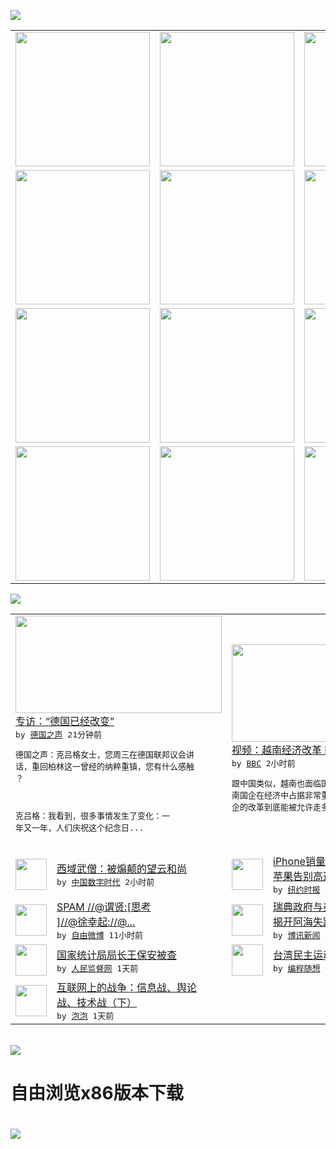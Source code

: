 

<a href="https://github.com/greatfire/z/raw/master/FreeBrowser.apk"><img src="https://raw.githubusercontent.com/greatfire/wiki/master/x/header.png" /></a><table><tr><td width="262" align="center" valign="center"><a href="https://github.com/greatfire/wiki/wiki/nyt" title="纽约时报中文网 国际纵览"><img src="https://raw.githubusercontent.com/greatfire/wiki/master/x/nyt_flag.png" width="215"/></a></td><td width="262" align="center" valign="center"><a href="https://github.com/greatfire/wiki/wiki/dw" title=""><img src="https://raw.githubusercontent.com/greatfire/wiki/master/x/dw_flag.png" width="215"/></a></td><td width="262" align="center" valign="center"><a href="https://github.com/greatfire/wiki/wiki/rmjd" title=""><img src="https://raw.githubusercontent.com/greatfire/wiki/master/x/rmjd_flag.png" width="215"/></a></td></tr><tr><td width="262" align="center" valign="center"><a href="https://github.com/paopaonetizen/website" title="泡泡 - 未经审查的互联网信息"><img src="https://raw.githubusercontent.com/greatfire/wiki/master/x/pp_flag.png" width="215"/></a></td><td width="262" align="center" valign="center"><a href="https://github.com/getlantern/mirror" title="以及自由微博和GreatFire.org官方中文论坛"><img src="https://raw.githubusercontent.com/greatfire/wiki/master/x/lantern_flag.png" width="215"/></a></td><td width="262" align="center" valign="center"><a href="https://github.com/cdtmirrors/m/" title=""><img src="https://raw.githubusercontent.com/greatfire/wiki/master/x/cdt_flag.png" width="215"/></a></td></tr><tr><td width="262" align="center" valign="center"><a href="https://github.com/program-think/blog" title="编程随想的博客"><img src="https://raw.githubusercontent.com/greatfire/wiki/master/x/pt_flag.png" width="215"/></a></td><td width="262" align="center" valign="center"><a href="https://github.com/greatfire/wiki/wiki/bbc" title=""><img src="https://raw.githubusercontent.com/greatfire/wiki/master/x/bbc_flag.png" width="215"/></a></td><td width="262" align="center" valign="center"><a href="https://github.com/freeweibo/s" title="自由微博 - 匿名和不受屏蔽的新浪微博搜索"><img src="https://raw.githubusercontent.com/greatfire/wiki/master/x/fw_flag.png" width="215"/></a></td></tr><tr><td width="262" align="center" valign="center"><a href="https://github.com/greatfire/wiki/wiki/google" title=""><img src="https://raw.githubusercontent.com/greatfire/wiki/master/x/google_flag.png" width="215"/></a></td><td width="262" align="center" valign="center"><a href="https://github.com/bxnews/boxun" title=""><img src="https://raw.githubusercontent.com/greatfire/wiki/master/x/bx_flag.png" width="215"/></a></td><td width="262" align="center" valign="center"><a href="https://github.com/greatfire/wiki/wiki/open-source" title="欢迎访问GreatFire.org开发者项目网站"><img src="https://raw.githubusercontent.com/greatfire/wiki/master/x/open-source_flag.png" width="215"/></a></td></tr></table><img src="https://raw.githubusercontent.com/greatfire/wiki/master/x/newsfeed text.png" /><table cols="4"><tr><td colspan="2" width="380"><a href="http://dw.com/p/1Hknl?maca=chi-GK-text-greatfire-all-chinese-15625-xml-mrss"><img src="http://www.dw.com/image/0,,16073205_302,00.jpg" width="330" height="156"/></a></br><a href="http://dw.com/p/1Hknl?maca=chi-GK-text-greatfire-all-chinese-15625-xml-mrss">专访：“德国已经改变”</a></br><kbd> by <a href="http://dw.de">德国之声</a> 21分钟前 </kbd></br><pre>德国之声：克吕格女士，您周三在德国联邦议会讲<br/>话，重回柏林这一曾经的纳粹重镇，您有什么感触<br/>？克吕格：我看到，很多事情发生了变化：一<br/>年又一年，人们庆祝这个纪念日...</pre></td><td colspan="2" width="380"><a href="http://www.bbc.com/zhongwen/simp/multimedia/2016/01/160127_vid_vietnam_state_firm_challenge"><img src="http://a.files.bbci.co.uk/worldservice/live/assets/images/2016/01/27/160127141728_vietnam_workers_144x81_bbc_nocredit.jpg" width="330" height="156"/></a></br><a href="http://www.bbc.com/zhongwen/simp/multimedia/2016/01/160127_vid_vietnam_state_firm_challenge">视频：越南经济改革 国企所面临的挑战</a></br><kbd> by <a href="http://www.bbc.co.uk/zhongwen/simp">BBC</a> 2小时前 </kbd></br><pre>跟中国类似，越南也面临国企改革和改造问题。越<br/>南国企在经济中占据非常重要的位置，但是越南国<br/>企的改革到底能被允许走多远呢？</pre></td></tr><tr><td><img src="http://chinadigitaltimes.net/chinese/files/2016/01/%E6%9C%9B%E4%BA%91%E5%92%8C%E5%B0%9A.jpg" width="50" height="50"/></td><td width="280"><a href="http://feedproxy.google.com/~r/chinadigitaltimes/yqjh/~3/iN0J-PlUX_8/">西域武僧：被煽颠的望云和尚</a></br><kbd> by <a href="http://chinadigitaltimes.net/chinese/">中国数字时代</a> 2小时前 </kbd></td><td><img src="http://static01.nyt.com/images/2016/01/27/technology/27apple-web/27apple-web-articleLarge.jpg" width="50" height="50"/></td><td width="280"><a href="https://d3qlz4p8smvoli.cloudfront.net/technology/20160127/c27apple/">iPhone销量增速创新低，<br/>苹果告别高速增长时代</a></br><kbd> by <a href="http://m.cn.nytimes.com/">纽约时报</a> 11小时前 </kbd></td></tr><tr><td><img src="https://raw.githubusercontent.com/greatfire/wiki/master/x/fw_logo.png" width="50" height="50"/></td><td width="280"><a href="https://freeweibo.com/weibo/3935877702902718">SPAM //@谓贤:[思考<br/>]//@徐幸起://@...</a></br><kbd> by <a href="https://freeweibo.com/">自由微博</a> 11小时前 </kbd></td><td><img src="http://www.boxun.com/news/images/2016/01/201601270034intl1.jpg" width="50" height="50"/></td><td width="280"><a href="http://www.boxun.com/news/gb/intl/2016/01/201601270034.shtml">瑞典政府与泰国警方联手调查将<br/>揭开阿海失踪之谜请看博...</a></br><kbd> by <a href="http://www.boxun.com">博讯新闻</a> 1天前 </kbd></td></tr><tr><td><img src="http://www.rmjdw.com/uploads/allimg/160126/192A3K52-0.jpg" width="50" height="50"/></td><td width="280"><a href="http://www.rmjdw.com//yongguandangan/20160126/15265.html">国家统计局局长王保安被查 </a></br><kbd> by <a href="http://www.rmjdw.com/">人民监督网</a> 1天前 </kbd></td><td><img src="http://lh3.googleusercontent.com/vU8ZzW4wa_O9VIqASs7k6acq5VlMLPoJC329h-IeSXAXWkT6c_Y1pKsQ3-VhjFuuc8qGQauA9iDzyHHZ9mxIOZG9B5YeYOndN-yfntwR0ShVxiig69AzznyLpxs0LffiDjqjpXRz1g" width="50" height="50"/></td><td width="280"><a href="http://feedproxy.google.com/~r/programthink/~3/e7PdpHrG5hI/Taiwan-Political-Movements.html">台湾民主运动和独立运动简史</a></br><kbd> by <a href="http://program-think.blogspot.com">编程随想</a> 1天前 </kbd></td></tr><tr><td><img src="https://pao-pao.net/sites/pao-pao.net/files/styles/large/public/xia_pian_wen_zhong_tu__0.jpeg?itok=mPp3TE1u" width="50" height="50"/></td><td width="280"><a href="https://pao-pao.net/article/667">互联网上的战争：信息战、舆论<br/>战、技术战（下）</a></br><kbd> by <a href="https://pao-pao.net">泡泡</a> 1天前 </kbd></td></table></br><a href="https://github.com/greatfire/z/raw/master/FreeBrowser.apk"><img src="https://raw.githubusercontent.com/greatfire/wiki/master/x/download app.png" /></a><h1>自由浏览x86版本下载<h1><a href="https://github.com/greatfire/z/raw/master/FreeBrowser-x86.apk"><img src="https://raw.githubusercontent.com/greatfire/images/master/fb86.qr.png" /></a>